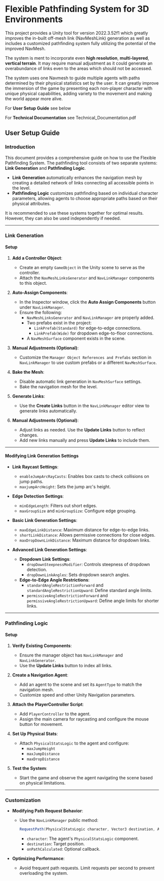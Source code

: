 # Flexible Pathfinding System for 3D Environments
This project provides a Unity tool for version 2022.3.52f1 which greatly improves the in-built off-mesh link (NavMeshLink) generation as well as includes a customized pathfinding system fully utilizing the potential of the improved NavMesh.

The system is ment to incorporate even **high resolution**, **multi-layered**, **vertical terrain**. It may require manual adjustment as it could generate an overabundance of links even to the areas which should not be accessed.

The system uses one Navmesh to guide multiple agents with paths determined by their physical statistics set by the user. It can greatly improve the immersion of the game by presenting each non-player character with unique physical capabilities, adding variety to the movement and making the world appear more alive.

For **User Setup Guide** see below

For **Technical Documentation** see Technical_Documentation.pdf


## User Setup Guide 

### Introduction
This document provides a comprehensive guide on how to use the Flexible Pathfinding System. The pathfinding tool consists of two separate systems: **Link Generation** and **Pathfinding Logic**.

- **Link Generation** automatically enhances the navigation mesh by creating a detailed network of links connecting all accessible points in the level.
- **Pathfinding Logic** customizes pathfinding based on individual character parameters, allowing agents to choose appropriate paths based on their physical attributes.

It is recommended to use these systems together for optimal results. However, they can also be used independently if needed.

---

### Link Generation

#### Setup

1. **Add a Controller Object**:
   - Create an empty `GameObject` in the Unity scene to serve as the controller.
   - Attach the `NavMeshLinksGenerator` and `NavLinkManager` components to this object.

2. **Auto-Assign Components**:
   - In the Inspector window, click the **Auto Assign Components** button under `NavLinkManager`.
   - Ensure the following:
     - `NavMeshLinksGenerator` and `NavLinkManager` are properly added.
     - Two prefabs exist in the project:
       - `LinkPrefab(Standard)` for edge-to-edge connections.
       - `LinkPrefab(Wide)` for dropdown edge-to-floor connections.
     - A `NavMeshSurface` component exists in the scene.

3. **Manual Adjustments (Optional)**:
   - Customize the `Manager Object References and Prefabs` section in `NavLinkManager` to use custom prefabs or a different `NavMeshSurface`.

4. **Bake the Mesh**:
   - Disable automatic link generation in `NavMeshSurface` settings.
   - Bake the navigation mesh for the level.

5. **Generate Links**:
   - Use the **Create Links** button in the `NavLinkManager` editor view to generate links automatically.

6. **Manual Adjustments (Optional)**:
   - Adjust links as needed. Use the **Update Links** button to reflect changes.
   - Add new links manually and press **Update Links** to include them.

---

#### Modifying Link Generation Settings

- **Link Raycast Settings**:
  - `enableJumpArcRayCasts`: Enables box casts to check collisions on jump paths.
  - `maxjumpArcHeight`: Sets the jump arc's height.

- **Edge Detection Settings**:
  - `minEdgeLength`: Filters out short edges.
  - `maxGroupSize` and `minGroupSize`: Configure edge grouping.

- **Basic Link Generation Settings**:
  - `maxEdgeLinkDistance`: Maximum distance for edge-to-edge links.
  - `shortLinkDistance`: Allows permissive connections for close edges.
  - `maxDropDownLinkDistance`: Maximum distance for dropdown links.

- **Advanced Link Generation Settings**:
  - **Dropdown Link Settings**:
    - `dropDownSteepnessModifier`: Controls steepness of dropdown detection.
    - `dropDownLinkAngles`: Sets dropdown search angles.
  - **Edge-to-Edge Angle Restrictions**:
    - `standardAngleRestrictionForward` and `standardAngleRestrictionUpward`: Define standard angle limits.
    - `permissiveAngleRestrictionForward` and `permissiveAngleRestrictionUpward`: Define angle limits for shorter links.

---

### Pathfinding Logic

#### Setup

1. **Verify Existing Components**:
   - Ensure the manager object has `NavLinkManager` and `NavLinkGenerator`.
   - Use the **Update Links** button to index all links.

2. **Create a Navigation Agent**:
   - Add an agent to the scene and set its `AgentType` to match the navigation mesh.
   - Customize speed and other Unity Navigation parameters.

3. **Attach the PlayerController Script**:
   - Add `PlayerController` to the agent.
   - Assign the main camera for raycasting and configure the mouse button for movement.

4. **Set Up Physical Stats**:
   - Attach `PhysicalStatsLogic` to the agent and configure:
     - `maxJumpHeight`
     - `maxJumpDistance`
     - `maxDropDistance`

5. **Test the System**:
   - Start the game and observe the agent navigating the scene based on physical limitations.

---

### Customization

- **Modifying Path Request Behavior**:
  - Use the `NavLinkManager` public method:
    ```csharp
    RequestPath(PhysicalStatsLogic character, Vector3 destination, Action<bool> onPathCalculated = null)
    ```
    - `character`: The agent's `PhysicalStatsLogic` component.
    - `destination`: Target position.
    - `onPathCalculated`: Optional callback.

- **Optimizing Performance**:
  - Avoid frequent path requests. Limit requests per second to prevent overloading the system.
